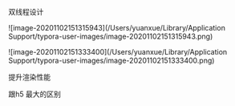 双线程设计

![image-20201102151315943](/Users/yuanxue/Library/Application Support/typora-user-images/image-20201102151315943.png)

![image-20201102151333400](/Users/yuanxue/Library/Application Support/typora-user-images/image-20201102151333400.png)

提升渲染性能

跟h5 最大的区别

